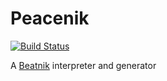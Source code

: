 Peacenik
========
[![Build Status](https://travis-ci.org/palfrey/peacenik.svg?branch=master)](https://travis-ci.org/palfrey/peacenik)

A [Beatnik](https://esolangs.org/wiki/Beatnik) interpreter and generator